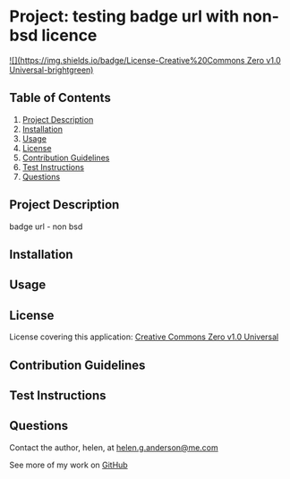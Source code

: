 # Project: testing badge url with non-bsd licence


[![](https://img.shields.io/badge/License-Creative%20Commons Zero v1.0 Universal-brightgreen)](https://creativecommons.org/publicdomain/zero/1.0)


## Table of Contents
1. [Project Description](#project-description)
2. [Installation](#installation)
3. [Usage](#usage)
4. [License](#license)
5. [Contribution Guidelines](#contribution-guidelines)
6. [Test Instructions](#test-instructions)
7. [Questions](#questions)

## Project Description 
badge url - non bsd

## Installation


## Usage


## License
License covering this application: [Creative Commons Zero v1.0 Universal](https://creativecommons.org/publicdomain/zero/1.0)

## Contribution Guidelines

  
## Test Instructions


## Questions 
Contact the author, helen, at helen.g.anderson@me.com

See more of my work on [GitHub](https://github.com/grace-anderson)

  